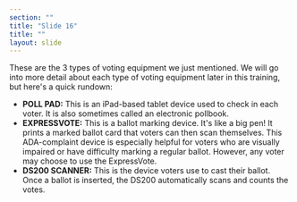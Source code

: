 ```yaml
---
section: ""
title: "Slide 16"
title: ""
layout: slide
---
```


These are the 3 types of voting equipment we just mentioned. We will go into more detail about each type of voting equipment later in this training, but here's a quick rundown:

- **POLL PAD:** This is an iPad-based tablet device used to check in each voter. It is also sometimes called an electronic pollbook.
- **EXPRESSVOTE:** This is a ballot marking device. It's like a big pen! It prints a marked ballot card that voters can then scan themselves. This ADA-complaint device is especially helpful for voters who are visually impaired or have difficulty marking a regular ballot. However, any voter may choose to use the ExpressVote.
- **DS200 SCANNER:** This is the device voters use to cast their ballot. Once a ballot is inserted, the DS200 automatically scans and counts the votes.


